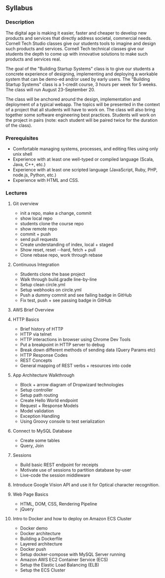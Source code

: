 Syllabus
--------

### Description

The digital age is making it easier, faster and cheaper to develop new products and services that directly address 
societal, commercial needs. Cornell Tech Studio classes give our students tools to imagine and design such products and
services. Cornell Tech technical classes give our students the depth to come up with innovative solutions to make such
products and services real.

The goal of the "Building Startup Systems" class is to give our students a concrete experience of designing, 
implementing and deploying a workable system that can be demo-ed and/or used by early users. 
The "Building Startup Systems" class is a 1-credit course, 3 hours per week for 5 weeks. The class will run 
August 23-September 20.

The class will be anchored around the design, implementation and deployment of a typical webapp. 
The topics will be presented in the context of a project that all students will have to work on. 
The class will also bring together some software engineering best practices. Students will work on the project in pairs
(note: each student will be paired twice for the duration of the class).



### Prerequisites

* Comfortable managing systems, processes, and editing files using only unix shell
* Experience with at least one well-typed or compiled language (Scala, Java, C++, etc.)
* Experience with at least one scripted language (JavaScript, Ruby, PHP, node.js, Python, etc.)
* Experience with HTML and CSS.


### Lectures
1. Git overview
   - init a repo, make a change, commit
   - show local repo
   - students clone the course repo
   - show remote repo
   - commit + push
   - send pull requests
   - Create understanding of index, local + staged
   - Show reset, reset --hard, fetch + pull
   - Clone rebase repo, work through rebase

2. Continuous Integration
   - Students clone the base project
   - Walk through build.gradle line-by-line
   - Setup clean circle.yml
   - Setup webhooks on circle.yml
   - Push a dummy commit and see failing badge in GitHub
   - Fix test, push + see passing badge in GitHub

3. AWS Brief Overview

4. HTTP Basics
   - Brief history of HTTP
   - HTTP via telnet
   - HTTP interactions in browser using Chrome Dev Tools
   - Put a breakpoint in HTTP server to debug
   - Break down different methods of sending data (Query Params etc)
   - HTTP Response Codes
   - REST Concepts 
   - General mapping of REST verbs + resources into code

5. App Architecture Walkthrough
   - Block + arrow diagram of Dropwizard technologies
   - Setup controller
   - Setup path routing
   - Create Hello World endpoint
   - Request + Response Models
   - Model validation
   - Exception Handling
   - Using Groovy console to test serialization


6. Connect to MySQL Database
   - Create some tables
   - Query, Join

7. Sessions
   - Build basic REST endpoint for receipts
   - Motivate use of sessions to partition database by-user
   - Live-code the session middleware

8. Introduce Google Vision API and use it for Optical character recognition.


9. Web Page Basics
   - HTML, DOM, CSS, Rendering Pipeline
   - jQuery


10. Intro to Docker and how to deploy on Amazon ECS Cluster
    - Docker demo
    - Docker architecture
    - Building a Dockerfile
    - Layered architecture
    - Docker push
    - Setup docker-compose with MySQL Server running
    - Amazon AWS EC2 Container Service (ECS)
    - Setup the Elastic Load Balancing (ELB)
    - Setup the ECS Cluster

